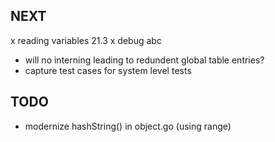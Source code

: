 ## NEXT
x reading variables 21.3
x debug abc
- will no interning leading to redundent global table entries?
- capture test cases for system level tests

## TODO
- modernize hashString() in object.go (using range)
